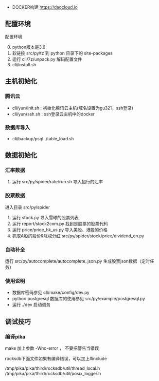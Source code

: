 * DOCKER构建 https://daocloud.io


## 配置环境

配置环境 

0. python版本是3.6
1. 软链接 src/py/tz 到 python 目录下的 site-packages
2. 运行 cli/7z/unpack.py 解码配置文件
4. cli/install.sh

## 主机初始化

### 腾讯云
* cli/yun/init.sh : 初始化腾讯云主机(域名设置为gu321，ssh登录)
* cli/yun/ssh.sh : ssh登录云主机中的docker

### 数据库导入

* cli/backup/psql ./table_load.sh

## 数据初始化

### 汇率数据

1. 运行 src/py/spider/rate/run.sh 导入招行的汇率

### 股票数据

进入目录 src/py/spider

1. 运行 stock.py 导入雪球的股票列表
2. 运行 report/stock2com.py 找到是股票的股票代码
3. 运行  price/price_hk_us.py 导入美股、港股的价格
4. 抓取A股的股价&除权分红 src/py/spider/stock/price/dividend_cn.py

### 自动补全


运行 src/py/autocomplete/autocomplete_json.py 生成股票json数据（定时任务） 



### 使用说明

* 数据库密码参见 cli/make/config/dev.py
* python postgresql 数据库的使用参见 src/py/example/postgresql.py
* 运行 ./dev 启动调务

## 调试技巧



### 编译pika 

make 加上参数 -Wno-error ， 不要把警告当错误 

rocksdb下面文件如果有编译错误，可以加上#include <functional>

/tmp/pika/pika/third/rocksdb/util/thread_local.h
/tmp/pika/pika/third/rocksdb/util/posix_logger.h
